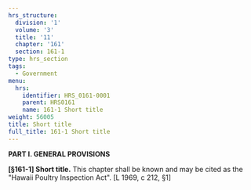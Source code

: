 ```yaml
---
hrs_structure:
  division: '1'
  volume: '3'
  title: '11'
  chapter: '161'
  section: 161-1
type: hrs_section
tags:
  - Government
menu:
  hrs:
    identifier: HRS_0161-0001
    parent: HRS0161
    name: 161-1 Short title
weight: 56005
title: Short title
full_title: 161-1 Short title
---
```

**PART I. GENERAL PROVISIONS**

**[§161-1] Short title.** This chapter shall be known and may be cited as the "Hawaii Poultry Inspection Act". [L 1969, c 212, §1]
